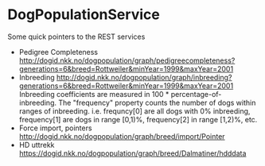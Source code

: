 DogPopulationService
====================


Some quick pointers to the REST services

* Pedigree Completeness  http://dogid.nkk.no/dogpopulation/graph/pedigreecompleteness?generations=6&breed=Rottweiler&minYear=1999&maxYear=2001
* Inbreeding  http://dogid.nkk.no/dogpopulation/graph/inbreeding?generations=6&breed=Rottweiler&minYear=1999&maxYear=2001
  Inbreeding coefficients are measured in 100 * percentage-of-inbreeding. The "frequency" property counts the number of dogs within ranges of inbreeding.
  i.e. frequncy[0] are all dogs with 0% inbreeding, frequency[1] are dogs in range [0,1)%, frequency[2] in range [1,2)%, etc.
* Force import, pointers  http://dogid.nkk.no/dogpopulation/graph/breed/import/Pointer
* HD uttrekk  https://dogid.nkk.no/dogpopulation/graph/breed/Dalmatiner/hdddata 
